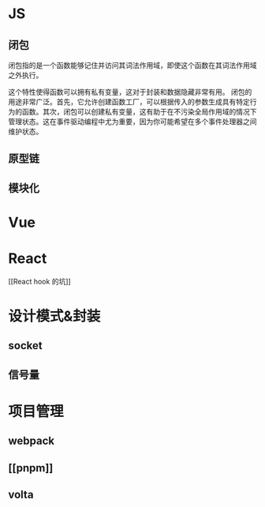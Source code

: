 
# JS

## 闭包
闭包指的是一个函数能够记住并访问其词法作用域，即使这个函数在其词法作用域之外执行。


这个特性使得函数可以拥有私有变量，这对于封装和数据隐藏非常有用。
闭包的用途非常广泛。首先，它允许创建函数工厂，可以根据传入的参数生成具有特定行为的函数。其次，闭包可以创建私有变量，这有助于在不污染全局作用域的情况下管理状态。这在事件驱动编程中尤为重要，因为你可能希望在多个事件处理器之间维护状态。


## 原型链


## 模块化


# Vue





# React

[[React hook 的坑]]



# 设计模式&封装

## socket


## 信号量



# 项目管理

## webpack


## [[pnpm]]


## volta
